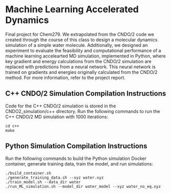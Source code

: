 # Machine Learning Accelerated Dynamics

Final project for Chem279. We extrapolated from the CNDO/2 code we created through the course of this class to design a molecular dynamics simulation of a simple water molecule. Additionally, we designed an experiment to evaluate the feasibility and computational performance of a machine learning accelearted MD simulation, implemented in Python, where key gradient and energy calculations from the CNDO/2 simulation are replaced with predictions from a neural network. This neural network is trained on gradients and energies originally calculated from the CNDO/2 method. For more information, refer to the project report.

## C++ CNDO/2 Simulation Compilation Instructions

Code for the C++ CNDO/2 simulation is stored in the CNDO2_simulation/c++ directory. Run the following commands to run the C++ CNDO/2 MD simulation with 1000 iterations:

```
cd c++
make
```

## Python Simulation Compilation Instructions

Run the following commands to build the Python simulation Docker container, generate training data, train the model, and run simulations:

```
./build_container.sh
./generate_training_data.sh --xyz water.xyz  
./train_model.sh --data_dir water            
./run_ML_simulation.sh --model_dir water_model --xyz water_no_eq.xyz
```
